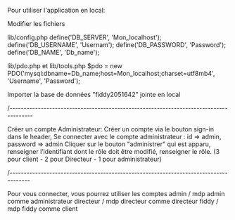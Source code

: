 Pour utiliser l'application en local:

Modifier les fichiers

lib/config.php
  define('DB_SERVER', 'Mon_localhost');
  define('DB_USERNAME', 'Usernam');
  define('DB_PASSWORD', 'Password');
  define('DB_NAME', 'Db_name');


lib/pdo.php et lib/tools.php
$pdo = new PDO('mysql:dbname=Db_name;host=Mon_localhost;charset=utf8mb4', 'Username', 'Password');

Importer la base de données "fiddy2051642" jointe en local

/--------------------------------------------------------------------------------------

Créer un compte Administrateur: 
Créer un compte via le bouton sign-in dans le header,
Se connecter avec le compte administrateur : id => admin, password => admin
Cliquer sur le bouton "administrer" qui est apparu,
renseigner l’identifiant dont le rôle doit être modifié, renseigner le rôle. 
(3 pour client - 2 pour Directeur - 1 pour administrateur)


/-------------------------------------------------------------------------------------

Pour vous connecter, vous pourrez utiliser les comptes 
admin / mdp admin comme administrateur
directeur / mdp directeur comme directeur
fiddy / mdp fiddy comme client